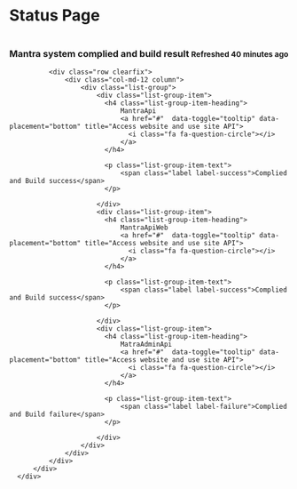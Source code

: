 <html>
<head>
<link href="//maxcdn.bootstrapcdn.com/bootstrap/3.3.0/css/bootstrap.min.css" rel="stylesheet" id="bootstrap-css">
<script src="//maxcdn.bootstrapcdn.com/bootstrap/3.3.0/js/bootstrap.min.js"></script>
<script src="//code.jquery.com/jquery-1.11.1.min.js"></script>
<!------ Include the above in your HEAD tag ---------->

<link href="//netdna.bootstrapcdn.com/font-awesome/4.0.3/css/font-awesome.min.css" rel="stylesheet" type="text/css" />
<link href="//bootswatch.com/yeti/bootstrap.min.css" rel="stylesheet" type="text/css" />

<script src="//code.jquery.com/jquery.min.js"></script>
<script src="//maxcdn.bootstrapcdn.com/bootstrap/3.3.2/js/bootstrap.min.js"></script>
</head>
<body>
  <div class="container">
      <div class="row">
        <div class="col-md-12">
          <h1>Status Page</h1>
        </div>
      </div>
      <div class="row clearfix">
          <div class="col-md-12 column">
              <div class="panel panel-warning">
                <div class="panel-heading">
                  <h3 class="panel-title">
                    Mantra system complied and build result
                    <small class="pull-right">Refreshed 40 minutes ago</small>
                  </h3>
                </div>
              </div>


              <div class="row clearfix">
                  <div class="col-md-12 column">
                      <div class="list-group">
                          <div class="list-group-item">
                            <h4 class="list-group-item-heading">
                                MantraApi
                                <a href="#"  data-toggle="tooltip" data-placement="bottom" title="Access website and use site API">
                                  <i class="fa fa-question-circle"></i>
                                </a>
                            </h4>
                            
                            <p class="list-group-item-text">
                                <span class="label label-success">Complied and Build success</span>
                            </p>
                            
                          </div>                    
                          <div class="list-group-item">
                            <h4 class="list-group-item-heading">
                                MantraApiWeb
                                <a href="#"  data-toggle="tooltip" data-placement="bottom" title="Access website and use site API">
                                  <i class="fa fa-question-circle"></i>
                                </a>
                            </h4>
                            
                            <p class="list-group-item-text">
                                <span class="label label-success">Complied and Build success</span>
                            </p>
                            
                          </div>
                          <div class="list-group-item">
                            <h4 class="list-group-item-heading">
                                MatraAdminApi
                                <a href="#"  data-toggle="tooltip" data-placement="bottom" title="Access website and use site API">
                                  <i class="fa fa-question-circle"></i>
                                </a>
                            </h4>
                            
                            <p class="list-group-item-text">
                                <span class="label label-failure">Complied and Build failure</span>
                            </p>
                            
                          </div>
                      </div>
                  </div>
              </div>
          </div>
      </div>
  </div>
  </body>
</html>
